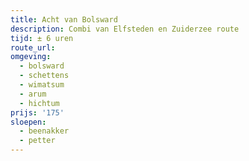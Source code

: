 ```yaml
---
title: Acht van Bolsward
description: Combi van Elfsteden en Zuiderzee route
tijd: ± 6 uren
route_url:
omgeving:
  - bolsward
  - schettens
  - wimatsum
  - arum
  - hichtum
prijs: '175'
sloepen:
  - beenakker
  - petter
---
```


